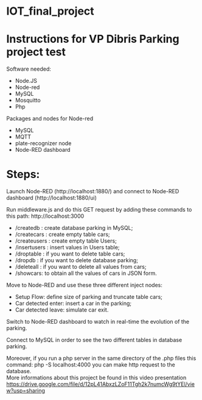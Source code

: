 # IOT_final_project

# Instructions for VP Dibris Parking project test  
  
Software needed:  
- Node.JS  
- Node-red  
- MySQL  
- Mosquitto  
- Php  
  
Packages and nodes for Node-red  
- MySQL  
- MQTT  
- plate-recognizer node  
- Node-RED dashboard  
  
# Steps:  
Launch Node-RED (http://localhost:1880/) and 
connect to Node-RED dashboard (http://localhost:1880/ui)  
  
Run middleware.js and do this GET request by adding these commands to this path: 
http://localhost:3000   
- /createdb : create database parking in MySQL;  
- /createcars : create empty table cars;  
- /createusers : create empty table Users;  
- /insertusers : insert values in Users table;  
- /droptable : if you want to delete table cars;  
- /dropdb : if you want to delete database parking;  
- /deleteall : if you want to delete all values from cars;  
- /showcars: to obtain all the values of cars in JSON form.  
  
Move to Node-RED and use these three different inject nodes:  
- Setup Flow: define size of parking and truncate table cars;  
- Car detected enter: insert a car in the parking;  
- Car detected leave: simulate car exit.  
  
Switch to Node-RED dashboard to watch in real-time the evolution of the parking.  
  
Connect to MySQL in order to see the two different tables in database parking.  
  
Moreover, if you run a php server in the same directory of the .php files
this command: php -S localhost:4000 you can make http request to the database.  
  More informations about this project be found in this video presentation  
https://drive.google.com/file/d/12pL41AbxzLZoF11Tgh2k7numcWg9tYEl/view?usp=sharing
